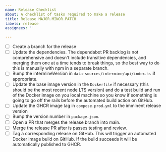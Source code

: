 ```yaml
---
name: Release Checklist
about: A checklist of tasks required to make a release
title: Release MAJOR.MINOR.PATCH
labels: release
assignees: ''

---
```


- [ ] Create a branch for the release
- [ ] Update the dependencies. The dependabot PR backlog is not comprehensive and doesn't include transitive dependencies, and merging them one at a time tends to break things, so the best way to do this is manually with npm in a separate branch.
- [ ] Bump the intermineVersion in `data-sources/intermine/api/index.ts` if appropriate.
- [ ] Update the base image version in the `Dockerfile` if necessary (this should be the most recent node LTS version) and do a test build and run of the Docker image on you local machine so you know if something is going to go off the rails before the automated build action on GitHub.
- [ ] Update the GHCR image tag in `compose.prod.yml` to the imminent release version
- [ ] Bump the version number in `package.json`.
- [ ] Open a PR that merges the release branch into main.
- [ ] Merge the release PR after is passes testing and review.
- [ ] Tag a corresponding release on GitHub. This will trigger an automated Docker image build on GitHub. If the build succeeds it will be automatically published to GHCR.
